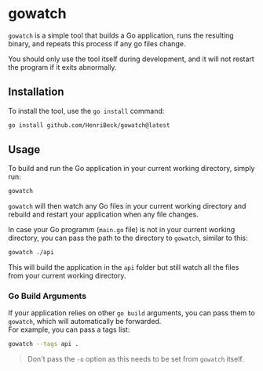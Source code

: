 # gowatch

`gowatch` is a simple tool that builds a Go application, runs the resulting binary, and repeats this process if any go files change.  

You should only use the tool itself during development, and it will not restart the program if it exits abnormally.

## Installation

To install the tool, use the `go install` command:

```sh
go install github.com/HenriBeck/gowatch@latest
```

## Usage

To build and run the Go application in your current working directory, simply run:
```sh
gowatch
```

`gowatch` will then watch any Go files in your current working directory and rebuild and restart your application when any file changes.



In case your Go programm (`main.go` file) is not in your current working directory, you can pass the path to the directory to `gowatch`, similar to this:
```sh
gowatch ./api
```

This will build the application in the `api` folder but still watch all the files from your current working directory.

### Go Build Arguments

If your application relies on other `go build` arguments, you can pass them to `gowatch`, which will automatically be forwarded.  
For example, you can pass a tags list:

```sh
gowatch --tags api .
```

> Don't pass the `-o` option as this needs to be set from `gowatch` itself.

